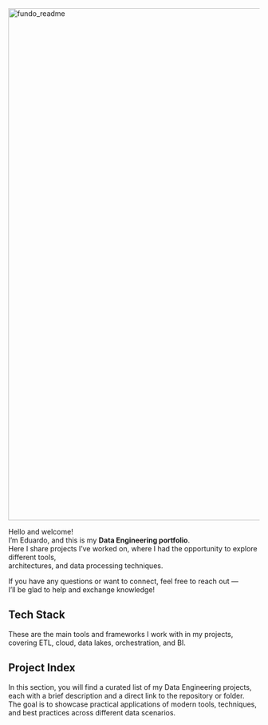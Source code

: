 <img width="1536" height="1024" alt="fundo_readme" src="https://github.com/user-attachments/assets/4f427244-6213-464b-bd3b-eab30081f9c6" />

Hello and welcome!  
I’m Eduardo, and this is my **Data Engineering portfolio**.  
Here I share projects I’ve worked on, where I had the opportunity to explore different tools,  
architectures, and data processing techniques.  

If you have any questions or want to connect, feel free to reach out —  
I’ll be glad to help and exchange knowledge! 

## Tech Stack 

These are the main tools and frameworks I work with in my projects,  
covering ETL, cloud, data lakes, orchestration, and BI.

## Project Index

In this section, you will find a curated list of my Data Engineering projects,  
each with a brief description and a direct link to the repository or folder.  
The goal is to showcase practical applications of modern tools, techniques,  
and best practices across different data scenarios.  
